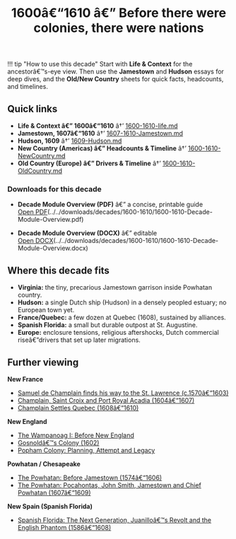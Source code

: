 ﻿---
title: 1600â€“1610 â€” Before there were colonies, there were nations
summary: Decade overview with quick links to narrative, event essays, and context sheets.
---

!!! tip "How to use this decade"
    Start with **Life & Context** for the ancestorâ€™s-eye view. Then use the **Jamestown** and **Hudson** essays for deep dives, and the **Old/New Country** sheets for quick facts, headcounts, and timelines.

## Quick links

- **Life & Context â€” 1600â€“1610** â†’ [1600-1610-life.md](1600-1610-life.md)
- **Jamestown, 1607â€“1610** â†’ [1607-1610-Jamestown.md](1607-1610-Jamestown.md)
- **Hudson, 1609** â†’ [1609-Hudson.md](1609-Hudson.md)
- **New Country (Americas) â€” Headcounts & Timeline** â†’ [1600-1610-NewCountry.md](1600-1610-NewCountry.md)
- **Old Country (Europe) â€” Drivers & Timeline** â†’ [1600-1610-OldCountry.md](1600-1610-OldCountry.md)

### Downloads for this decade

- **Decade Module Overview (PDF)** â€” a concise, printable guide  
  [Open PDF](../../downloads/decades/1600-1610/1600-1610-Decade-Module-Overview.pdf)(../../downloads/decades/1600-1610/1600-1610-Decade-Module-Overview.pdf)

- **Decade Module Overview (DOCX)** â€” editable  
  [Open DOCX](../../downloads/decades/1600-1610/1600-1610-Decade-Module-Overview.docx)(../../downloads/decades/1600-1610/1600-1610-Decade-Module-Overview.docx)


## Where this decade fits

- **Virginia:** the tiny, precarious Jamestown garrison inside Powhatan country.  
- **Hudson:** a single Dutch ship (Hudson) in a densely peopled estuary; no European town yet.  
- **France/Quebec:** a few dozen at Quebec (1608), sustained by alliances.  
- **Spanish Florida:** a small but durable outpost at St. Augustine.  
- **Europe:** enclosure tensions, religious aftershocks, Dutch commercial riseâ€”drivers that set up later migrations.

## Further viewing
**New France**
- [Samuel de Champlain finds his way to the St. Lawrence (c.1570â€“1603)](https://www.youtube.com/watch?v=Xyo_jno8brY)
- [Champlain, Saint Croix and Port Royal Acadia (1604â€“1607)](https://www.youtube.com/watch?v=Y5b20KVVsjU)
- [Champlain Settles Quebec (1608â€“1610)](https://www.youtube.com/watch?v=_LjkTVfCWAc)

**New England**
- [The Wampanoag I: Before New England](https://www.youtube.com/watch?v=iKzb7N1EPlI)
- [Gosnoldâ€™s Colony (1602)](https://www.youtube.com/watch?v=ESPQ5qs1azI)
- [Popham Colony: Planning, Attempt and Legacy](https://www.youtube.com/watch?v=YmmhYcaKvRs)

**Powhatan / Chesapeake**
- [The Powhatan: Before Jamestown (1574â€“1606)](https://www.youtube.com/watch?v=ZTVHGGX42ts)
- [The Powhatan: Pocahontas, John Smith, Jamestown and Chief Powhatan (1607â€“1609)](https://www.youtube.com/watch?v=rQjyvMYhHdQ)

**New Spain (Spanish Florida)**
- [Spanish Florida: The Next Generation, Juanilloâ€™s Revolt and the English Phantom (1586â€“1608)](https://www.youtube.com/watch?v=RYqDE477GFU)

